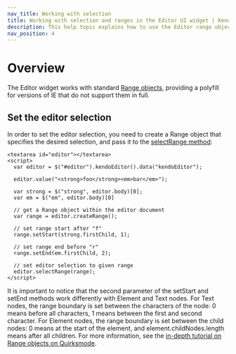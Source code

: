 ```yaml
---
nav_title: Working with selection
title: Working with selection and ranges in the Editor UI widget | Kendo UI Documentation
description: This help topic explains how to use the Editor range objects.
nav_position: 4
---
```


# Overview

The Editor widget works with standard [Range objects](https://developer.mozilla.org/en/docs/Web/API/Range), providing a polyfill for versions of IE that do not support them in full.

## Set the editor selection

In order to set the editor selection, you need to create a Range object that specifies the desired selection, and pass it to the [selectRange method](../../../api/web/editor#methods-selectRange):

    <textarea id="editor"></textarea>
    <script>
      var editor = $("#editor").kendoEditor().data("kendoEditor");

      editor.value("<strong>foo</strong><em>bar</em>");

      var strong = $("strong", editor.body)[0];
      var em = $("em", editor.body)[0]

      // get a Range object within the editor document
      var range = editor.createRange();

      // set range start after "f"
      range.setStart(strong.firstChild, 1);

      // set range end before "r"
      range.setEnd(em.firstChild, 2);

      // set editor selection to given range
      editor.selectRange(range);
    </script>

It is important to notice that the second parameter of the setStart and setEnd methods work differently with Element and Text nodes. For Text nodes, the range boundary is set between the characters of the node: 0 means before all characters, 1 means between the first and second character. For Element nodes, the range boundary is set between the child nodes: 0 means at the start of the element, and element.childNodes.length means after all children. For more information, see the [in-depth tutorial on Range objects on Quirksmode](http://www.quirksmode.org/dom/range_intro.html).
